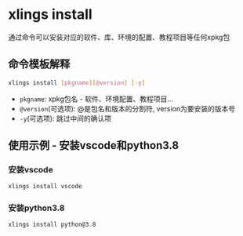 # xlings install

通过命令可以安装对应的软件、库、环境的配置、教程项目等任何xpkg包

## 命令模板解释

```bash
xlings install [pkgname][@version] [-y]
```

- `pkgname`: xpkg包名 - 软件、环境配置、教程项目...
- `@version`(可选项): @是包名和版本的分割符, version为要安装的版本号
- `-y`(可选项): 跳过中间的确认项

## 使用示例 - 安装vscode和python3.8

### 安装vscode

```bash
xlings install vscode
```

### 安装python3.8

```bash
xlings install python@3.8
```